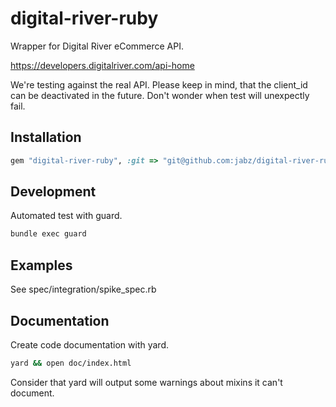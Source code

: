 digital-river-ruby
==================

Wrapper for Digital River eCommerce API.

https://developers.digitalriver.com/api-home

We're testing against the real API. Please keep in mind,
that the client_id can be deactivated in the future. Don't
wonder when test will unexpectly fail. 

Installation
------------

```ruby
gem "digital-river-ruby", :git => "git@github.com:jabz/digital-river-ruby.git", :branch => :master
```

Development
-----------

Automated test with guard.

```bash
bundle exec guard
```

Examples
--------

See spec/integration/spike_spec.rb

Documentation
-------------

Create code documentation with yard.

```bash
yard && open doc/index.html
```

Consider that yard will output some warnings about mixins it can't document.
